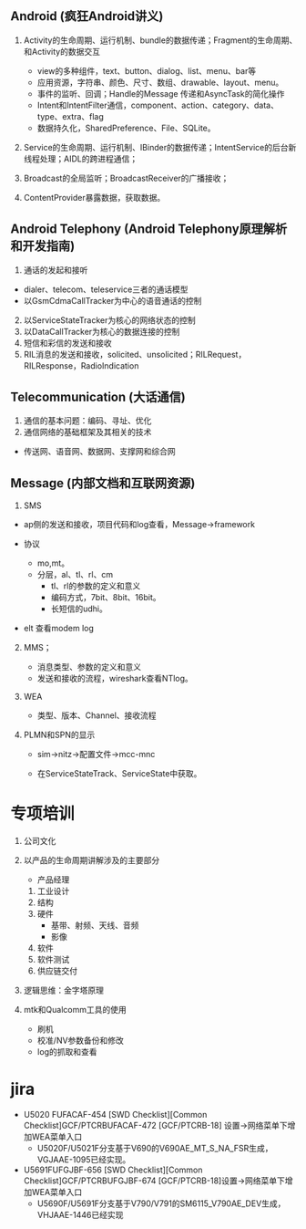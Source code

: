 ## Android (疯狂Android讲义)

1. Activity的生命周期、运行机制、bundle的数据传递；Fragment的生命周期、和Activity的数据交互
   - view的多种组件，text、button、dialog、list、menu、bar等
   - 应用资源，字符串、颜色、尺寸、数组、drawable、layout、menu。
   - 事件的监听、回调；Handle的Message 传递和AsyncTask的简化操作
   - Intent和IntentFilter通信，component、action、category、data、type、extra、flag
   - 数据持久化，SharedPreference、File、SQLite。

2. Service的生命周期、运行机制、IBinder的数据传递；IntentService的后台新线程处理；AIDL的跨进程通信；
3. Broadcast的全局监听；BroadcastReceiver的广播接收；
4. ContentProvider暴露数据，获取数据。

## Android Telephony (Android Telephony原理解析和开发指南)

1. 通话的发起和接听
  - dialer、telecom、teleservice三者的通话模型
  - 以GsmCdmaCallTracker为中心的语音通话的控制
2. 以ServiceStateTracker为核心的网络状态的控制
3. 以DataCallTracker为核心的数据连接的控制
4. 短信和彩信的发送和接收
5. RIL消息的发送和接收，solicited、unsolicited；RILRequest，RILResponse，RadioIndication

## Telecommunication (大话通信)

1. 通信的基本问题：编码、寻址、优化
2. 通信网络的基础框架及其相关的技术
  - 传送网、语音网、数据网、支撑网和综合网

## Message (内部文档和互联网资源)

1. SMS
  - ap侧的发送和接收，项目代码和log查看，Message->framework

  - 协议

    - mo,mt。
    - 分层，al、tl、rl、cm
      - tl、rl的参数的定义和意义
      - 编码方式，7bit、8bit、16bit。
      - 长短信的udhi。

  - elt 查看modem log
2. MMS；
   - 消息类型、参数的定义和意义
   - 发送和接收的流程，wireshark查看NTlog。
3. WEA
   - 类型、版本、Channel、接收流程

4. PLMN和SPN的显示
   - sim->nitz->配置文件->mcc-mnc

   - 在ServiceStateTrack、ServiceState中获取。


# 专项培训

1. 公司文化

2. 以产品的生命周期讲解涉及的主要部分

   - 产品经理

   1. 工业设计
   2. 结构
   3. 硬件
      - 基带、射频、天线、音频
      - 影像
   4. 软件
   5. 软件测试
   6. 供应链交付

3. 逻辑思维：金字塔原理

4. mtk和Qualcomm工具的使用

   - 刷机
   - 校准/NV参数备份和修改
   - log的抓取和查看

# jira

- U5020 FUFACAF-454 [SWD Checklist][Common Checklist]GCF/PTCRBUFACAF-472 [GCF/PTCRB-18] 设置->网络菜单下增加WEA菜单入口
  - U5020F/U5021F分支基于V690的V690AE_MT_S_NA_FSR生成，VGJAAE-1095已经实现。
- U5691FUFGJBF-656 [SWD Checklist][Common Checklist]GCF/PTCRBUFGJBF-674 [GCF/PTCRB-18]设置->网络菜单下增加WEA菜单入口
  - U5690F/U5691F分支基于V790/V791的SM6115_V790AE_DEV生成，VHJAAE-1446已经实现